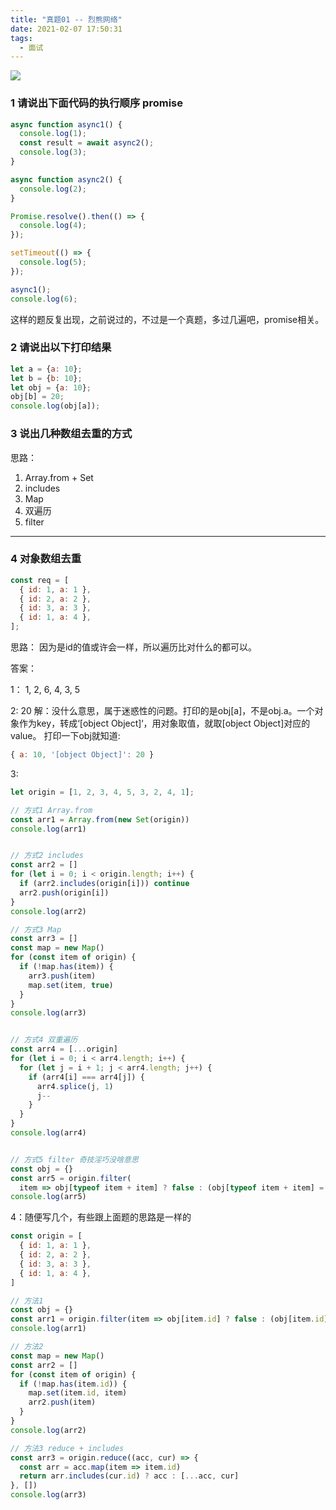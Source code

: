 ```yaml
---
title: "真题01 -- 烈熊网络"
date: 2021-02-07 17:50:31
tags:
  - 面试
---
```


<!--banner-pic|sticker|content-img|content-img-half-->
<img class="banner-pic" src="http://oss.slybootslion.com/blog/yjk6ml.jpg?x-oss-process=image/auto-orient,1/quality,q_90/watermark,text_c2x5Ym9vdHNsaW9u,color_ffffff,size_18,shadow_70,t_74,x_10,y_10"/>


### 1 请说出下面代码的执行顺序 promise

```js
async function async1() {
  console.log(1);
  const result = await async2();
  console.log(3);
}

async function async2() {
  console.log(2);
}

Promise.resolve().then(() => {
  console.log(4);
});

setTimeout(() => {
  console.log(5);
});

async1();
console.log(6); 
```
这样的题反复出现，之前说过的，不过是一个真题，多过几遍吧，promise相关。

### 2 请说出以下打印结果

```js
let a = {a: 10};
let b = {b: 10};
let obj = {a: 10};
obj[b] = 20;
console.log(obj[a]);
```

### 3 说出几种数组去重的方式

思路：
1. Array.from + Set
2. includes
3. Map
4. 双遍历
5. filter
---

### 4 对象数组去重

```js
const req = [
  { id: 1, a: 1 },
  { id: 2, a: 2 },
  { id: 3, a: 3 },
  { id: 1, a: 4 },
];
```
思路： 
因为是id的值或许会一样，所以遍历比对什么的都可以。

答案：
 
<!-- more -->

1：
1, 2, 6, 4, 3, 5

2:
20
解：没什么意思，属于迷惑性的问题。打印的是obj[a]，不是obj.a。一个对象作为key，转成‘[object Object]‘，用对象取值，就取[object Object]对应的value。
打印一下obj就知道:

```js
{ a: 10, '[object Object]': 20 }
```

3:
```js
let origin = [1, 2, 3, 4, 5, 3, 2, 4, 1];

// 方式1 Array.from
const arr1 = Array.from(new Set(origin))
console.log(arr1)


// 方式2 includes
const arr2 = []
for (let i = 0; i < origin.length; i++) {
  if (arr2.includes(origin[i])) continue
  arr2.push(origin[i])
}
console.log(arr2)

// 方式3 Map
const arr3 = []
const map = new Map()
for (const item of origin) {
  if (!map.has(item)) {
    arr3.push(item)
    map.set(item, true)
  }
}
console.log(arr3)


// 方式4 双重遍历
const arr4 = [...origin]
for (let i = 0; i < arr4.length; i++) {
  for (let j = i + 1; j < arr4.length; j++) {
    if (arr4[i] === arr4[j]) {
      arr4.splice(j, 1)
      j--
    }
  }
}
console.log(arr4)


// 方式5 filter 奇技淫巧没啥意思
const obj = {}
const arr5 = origin.filter(
  item => obj[typeof item + item] ? false : (obj[typeof item + item] = true))
console.log(arr5)

```

4：随便写几个，有些跟上面题的思路是一样的

```js
const origin = [
  { id: 1, a: 1 },
  { id: 2, a: 2 },
  { id: 3, a: 3 },
  { id: 1, a: 4 },
]

// 方法1
const obj = {}
const arr1 = origin.filter(item => obj[item.id] ? false : (obj[item.id] = true))
console.log(arr1)

// 方法2
const map = new Map()
const arr2 = []
for (const item of origin) {
  if (!map.has(item.id)) {
    map.set(item.id, item)
    arr2.push(item)
  }
}
console.log(arr2)

// 方法3 reduce + includes
const arr3 = origin.reduce((acc, cur) => {
  const arr = acc.map(item => item.id)
  return arr.includes(cur.id) ? acc : [...acc, cur]
}, [])
console.log(arr3)

```
